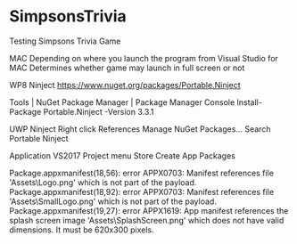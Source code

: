 # SimpsonsTrivia
Testing Simpsons Trivia Game

MAC
Depending on where you launch the program from Visual Studio for MAC
Determines whether game may launch in full screen or not


WP8
Ninject
https://www.nuget.org/packages/Portable.Ninject

Tools | NuGet Package Manager | Package Manager Console
Install-Package Portable.Ninject -Version 3.3.1


UWP
Ninject
Right click References
Manage NuGet Packages...
Search
Portable Ninject

Application
VS2017
Project menu
Store
Create App Packages


Package.appxmanifest(18,56): error APPX0703: Manifest references file 'Assets\Logo.png' which is not part of the payload.
Package.appxmanifest(18,92): error APPX0703: Manifest references file 'Assets\SmallLogo.png' which is not part of the payload.
Package.appxmanifest(19,27): error APPX1619: App manifest references the splash screen image 'Assets\SplashScreen.png' which does not have valid dimensions. It must be 620x300 pixels.
